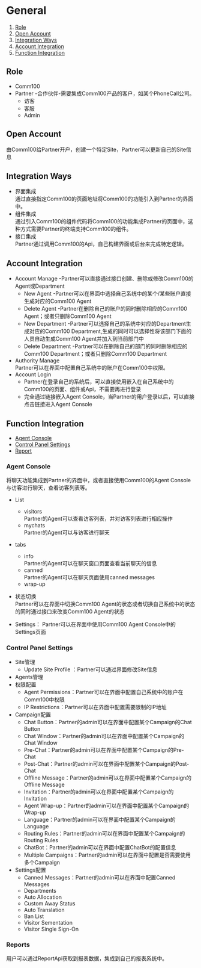 # General
1. [Role](#role)
2. [Open Account](#setup-site)
3. [Integration Ways](#integration-ways)
4. [Account Integration](#account-integration)
5. [Function Integration](#function-integration)

## Role
  - Comm100 
  - Partner -合作伙伴-需要集成Comm100产品的客户，如某个PhoneCall公司。
    + 访客 
    + 客服
    + Admin

## Open Account
   由Comm100给Partner开户，创建一个特定Site，Partner可以更新自己的Site信息

## Integration Ways
  - 界面集成  
     通过直接指定Comm100的页面地址将Comm100的功能引入到Partner的界面中。
  - 组件集成    
     通过引入Comm100的组件代码将Comm100的功能集成Partner的页面中，这种方式需要Partner的终端支持Comm100的组件。
  - 接口集成   
    Partner通过调用Comm100的Api，自己构建界面或后台来完成特定逻辑。

## Account Integration
  - Account Manage -Partner可以直接通过接口创建、删除或修改Comm100的Agent或Department
     + New Agent -Partner可以在界面中选择自己系统中的某个/某些账户直接生成对应的Comm100 Agent
     + Delete Agent -Partner在删除自己的账户的同时删除相应的Comm100 Agent；或者只删除Comm100 Agent
     + New Department -Partner可以选择自己的系统中对应的Department生成对应的Comm100 Department,生成的同时可以选择性将该部门下面的人员自动生成Comm100 Agent并加入到当前部门中
     + Delete Department -Partner可以在删除自己的部门的同时删除相应的Comm100 Department；或者只删除Comm100 Department    
  - Authority Manage  
    Partner可以在界面中配置自己系统中的账户在Comm100中权限。
  - Account Login
     - Partner在登录自己的系统后，可以直接使用嵌入在自己系统中的Comm100的页面、组件或Api，不需要再进行登录
     - 完全通过链接嵌入Agent Console，当Partner的用户登录以后，可以直接点击链接进入Agent Console


## Function Integration
  - [Agent Console](#agent-console)
  - [Control Panel Settings](#control-panel-settings)
  - [Report](#report)

### Agent Console
  将聊天功能集成到Partner的界面中，或者直接使用Comm100的Agent Console与访客进行聊天，查看访客列表等。
+ List
     * visitors   
         Partner的Agent可以查看访客列表，并对访客列表进行相应操作
     * mychats    
         Partner的Agent可以与访客进行聊天
+ tabs
     * info  
         Partner的Agent可以在聊天窗口页面查看当前聊天的信息
     * canned   
         Partner的Agent可以在聊天页面使用canned messages
     * wrap-up
+ 状态切换  
   Partner可以在界面中切换Comm100 Agent的状态或者切换自己系统中的状态的同时通过接口来改变Comm100 Agent的状态

+ Settings： Partner可以在界面中使用Comm100 Agent Console中的Settings页面

### Control Panel Settings
   - Site管理
     + Update Site Profile ：Partner可以通过界面修改Site信息
   - Agents管理
   - 权限配置
     + Agent Permissions：Partner可以在界面中配置自己系统中的账户在Comm100中权限
     + IP Restrictions：Partner可以在界面中配置需要限制的IP地址
   - Campaign配置
     + Chat Button：Partner的admin可以在界面中配置某个Campaign的Chat Button
     + Chat Window：Partner的admin可以在界面中配置某个Campaign的Chat Window
     + Pre-Chat：Partner的admin可以在界面中配置某个Campaign的Pre-Chat
     + Post-Chat：Partner的admin可以在界面中配置某个Campaign的Post-Chat
     + Offline Message：Partner的admin可以在界面中配置某个Campaign的Offline Message
     + Invitation：Partner的admin可以在界面中配置某个Campaign的Invitation
     + Agent Wrap-up：Partner的admin可以在界面中配置某个Campaign的Wrap-up
     + Language：Partner的admin可以在界面中配置某个Campaign的Language
     + Routing Rules：Partner的admin可以在界面中配置某个Campaign的Routing Rules
     + ChatBot：Partner的admin可以在界面中配置ChatBot的配置信息
     + Multiple Campaigns：Partner的admin可以在界面中配置是否需要使用多个Campaign
   - Settings配置
     + Canned Messages：Partner的admin可以在界面中配置Canned Messages
     + Departments
     + Auto Allocation
     + Custom Away Status
     + Auto Translation
     + Ban List
     + Visitor Sementation
     + Visitor Single Sign-On  
     
### Reports
  用户可以通过ReportApi获取到报表数据，集成到自己的报表系统中。
